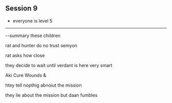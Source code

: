## Session 9
- everyone is level 5
---
--summary
these children

rat and hunter do no trust semyon

rat asks how close

they decide to wait until verdant is here
	very smart

Aki Cure Wounds & 

htey tell nopthig abnoiut the mission

they lie about the mission but daan fumbles
